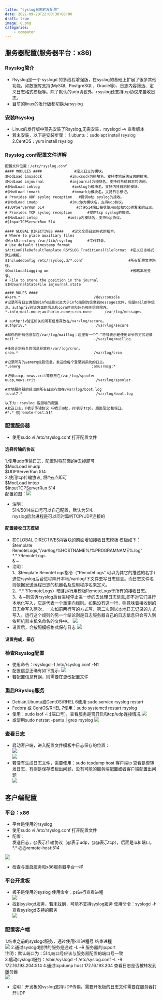 ```yaml
---
title: "syslog日志转发配置"
date: 2021-09-20T22:00:38+08:00
draft: true
image: 8.png
categories:
    - computer
---
```

## 服务器配置(服务器平台：x86)
### Rsyslog简介
* Rsyslog是一个 syslogd 的多线程增强版，在syslog的基础上扩展了很多其他功能，如数据库支持(MySQL, PostgreSQL、Oracle等)、日志内容筛选、定义日志格式模板等。除了默认的udp协议外，rsyslog还支持tcp协议来接收日志。
* 目前的linux的发行版都切换为rsyslog
### 安装Rsyslog
*  Linux的发行版中预先安装了Rsyslog,无需安装，rsyslogd –v 查看版本
*  若未安装，以下是安装步骤：
  1.ubuntu：sudo apt install rsyslog
  2.CentOS：yum install rsyslog
### Rsyslog.conf配置文件详解
```
配置文件位置：/etc/rsyslog.conf
#### MODULES ####               #定义日志的模块。
$ModLoad imuxsock             #imuxsock为模块名，支持本地系统日志的模块。
$ModLoad imjournal            #imjournal为模块名，支持对系统日志的访问。
#$ModLoad imklog               #imklog为模块名，支持内核日志的模块。
#$ModLoad immark               #immark为模块名，支持日志标记。
# Provides UDP syslog reception   #提供udp syslog的接收。
#$ModLoad imudp               #imudp为模块名，支持udp协议。
#$UDPServerRun 514               #允许514端口接收使用udp和tcp转发来的日志。
# Provides TCP syslog reception       #提供tcp syslog的接收。
#$ModLoad imtcp              #imtcp为模块名，支持tcp协议。
#$InputTCPServerRun 514

#### GLOBAL DIRECTIVES ####    #定义全局日志格式的指令。
# Where to place auxiliary files
$WorkDirectory /var/lib/rsyslog       #工作目录。
# Use default timestamp format
$ActionFileDefaultTemplate RSYSLOG_TraditionalFileFormat  #定义日志格式默认模板。
$IncludeConfig /etc/rsyslog.d/*.conf                     #所有配置文件路径。
$OmitLocalLogging on                                      #省略本地登录。
# File to store the position in the journal
$IMJournalStateFile imjournal.state

#### RULES ####
#kern.*                                  /dev/console
#记录所有日志类型的info级别以及大于info级别的信息到messages文件，但是mail邮件信息，authpriv验证方面的信息和corn时间和任务相关信息除外。
*.info;mail.none;authpriv.none;cron.none      /var/log/messages

# authpriv验证相关的所有信息存放在/var/log/secure。
authpriv.*                                /var/log/secure

#邮件的所有信息存在/var/log/maillog；这里有一个“-”符号表示是使用异步的方式记录
mail.*                                   -/var/log/maillog

#任务计划有关的信息存放在/var/log/cron。
cron.*                                   /var/log/cron

#记录所有的≥emerg级别信息，发送给每个登录到系统的日志。
*.emerg                                 :omusrmsg:*

#记录uucp，news.crit等存放在/var/log/spooler
uucp,news.crit                            /var/log/spooler

#本地服务器的启动的所有日志存放在/var/log/boot.log
local7.*                                  /var/log/boot.log

以下为：rsyslog 客服端的配置
#发送日志，@表示传输协议（@表示udp，@@表示tcp），后面是ip和端口。
#*.* @@remote-host:514
```
### 配置服务器
* 使用sudo vi /etc/rsyslog.conf 打开配置文件
#### 选择传输的协议
  1.使用udp传输日志，配置时将前面的#去掉即可  
  $ModLoad imudp   
  $UDPServerRun 514   
  2.使用tcp传输协议, 将#去点即可  
  $ModLoad imtcp   
  $InputTCPServerRun 514  
配置如图：![](1.png)
* 注明：  
514/5014端口号可以自己配置，默认为514.   
rsyslog后台进程是可以同时监听TCP/UDP连接的  
#### 配置接收日志模板
* 在GLOBAL DIRECTIVES内容块的前面增加接收日志模板
模板如下：  
$template RemoteLogs,"/var/log/%HOSTNAME%/%PROGRAMNAME%.log"  
\*.* ?RemoteLogs  
& ~
* 注明：  
1、$template RemoteLogs指令（“RemoteLogs” 可以为其它的描述的名字）迫使rsyslog后台进程隔开本地/var/log/下文件去写日志信息。而日志文件名则依据发送远程日志的机器名及应用程序名来定义。  
2、\*.*  ?RemoteLogs）暗含运行用模板RemoteLogs于所有的接收日志。  
3、& ~则告诉rsyslog后台进程停止进一步的去处理日志信息,即不对它们进行本地化写入，它是代表一个重定向规则。如果没有这一行，则意味着接收到的日志会写入两次，一次如前两行写的方式写，第二次则以本地日志记录的方式写入。运行这个规则的另一个结论则是日志服务器自己的日志信息只会写入到依照机器主机名命名的文件中。
![](2.png)  
* 设置后，会按照模板格式保存日志
![](3.png)
#### 设置完成，保存
### 检查Rsyslog配置
* 使用命令：rsyslogd -f /etc/rsyslog.conf -N1
* 配置信息正确有如下提示: 
![](4.png)
* 若配置信息有误，则需要在更改配置文件

### 重启RSyslog服务
* Debian,Ubuntu或CentOS/RHEL 6使用:sudo service rsyslog restart
* Fedora 或 CentOS/RHEL 7使用：sudo systemctl restart rsyslog  
* 使用：sudo lsof -i :[端口号]，查看服务是否开启和tcp/udp连接情况
![](5.png)  
* 或使用sudo netstat -pantu | grep rsyslog
![](6.png)  
### 查看日志
* 启动客户端，进入配置文件模板中日志保存的位置：  
![](7.png)  
![](8.png)  
* 若没有生成日志文件，需要使用：sudo tcpdump host 客户端ip 查看是否转发日志，有则是保存模板出问题，没有可能的服务端配置或者客户端配置出问题  
![](9.png)
## 客户端配置
###  平台：x86
* 平台是使用的rsyslog 
* 使用sudo vi /etc/rsyslog.conf 打开配置文件
* 配置：  
发送日志，@表示传输协议（@表示udp，@@表示tcp），后面是ip和端口。  
     \*.\* @@remote-host:514

![](10.png)  
* 检查与重启服务和x86服务器平台一样
### 平台开发板
* 板子是使用的syslog 使用命令：ps进行查看进程  
![](11.png)  
* 找到syslogd服务，若未找到，可能不支持syslog服务
  使用命令：syslogd –h 查看syslogd支持的服务  
![](12.png)
### 配置客户端
1.结束之前的syslogd服务，通过使用kill 进程号 结束进程  
![](13.png) 
2.通过syslogd提供的服务是通过 -L  –R 服务器的ip:port   
注明：默认端口为：514,端口号应该与服务器配置的端口号一致  
3.启动syslogd服务：/sbin/syslogd -f /etc/syslog.conf -L -R 172.16.193.204:514 
4.通过tcpdump host 172.16.193.204 查看日志是否被转发到服务器  
![](13.png) 
* 注明：开发板的syslog支持UDP传输，需要开发板的日志文件需要在服务器打开UDP